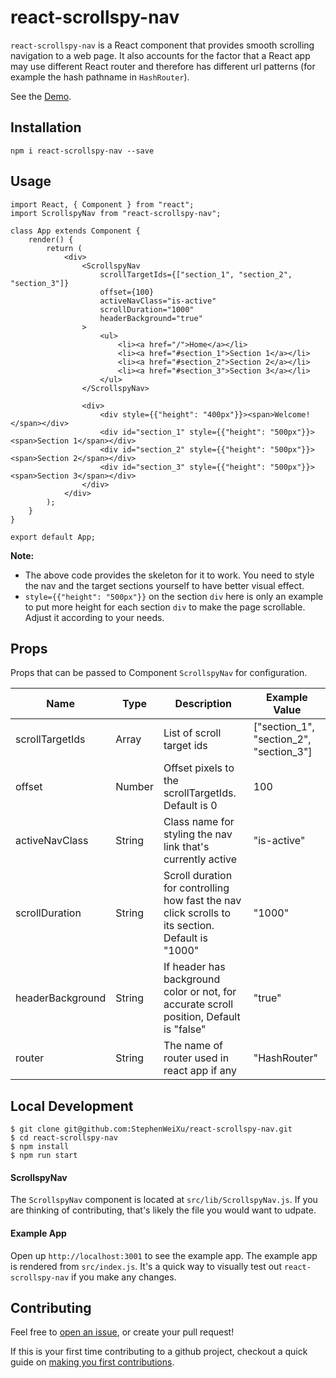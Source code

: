 # react-scrollspy-nav

`react-scrollspy-nav` is a React component that provides smooth scrolling navigation to a web page. It also accounts for the factor that a React app may use different React router and therefore has different url patterns (for example the hash pathname in `HashRouter`).   

See the [Demo](https://stephenweixu.github.io/react-scrollspy-nav).

## Installation
`npm i react-scrollspy-nav --save`

## Usage
```
import React, { Component } from "react";
import ScrollspyNav from "react-scrollspy-nav";

class App extends Component {
    render() {
        return (
            <div>
                <ScrollspyNav
                    scrollTargetIds={["section_1", "section_2", "section_3"]}
                    offset={100}
                    activeNavClass="is-active"
                    scrollDuration="1000"
                    headerBackground="true"
                >
                    <ul>
                        <li><a href="/">Home</a></li>
                        <li><a href="#section_1">Section 1</a></li>
                        <li><a href="#section_2">Section 2</a></li>
                        <li><a href="#section_3">Section 3</a></li>
                    </ul>
                </ScrollspyNav>
                
                <div>
                    <div style={{"height": "400px"}}><span>Welcome!</span></div>
                    <div id="section_1" style={{"height": "500px"}}><span>Section 1</span></div>
                    <div id="section_2" style={{"height": "500px"}}><span>Section 2</span></div>
                    <div id="section_3" style={{"height": "500px"}}><span>Section 3</span></div>
                </div>
            </div>
        );
    }
}

export default App;
```

**Note:**

* The above code provides the skeleton for it to work. You need to style the nav and the target sections yourself to have better visual effect.
* `style={{"height": "500px"}}` on the section `div` here is only an example to put more height for each section `div` to make the page scrollable. Adjust it according to your needs.


## Props

Props that can be passed to Component `ScrollspyNav` for configuration.

| Name | Type | Description | Example Value |
|------|------|------| ------ |
| scrollTargetIds | Array | List of scroll target ids | ["section_1", "section_2", "section_3"] |
| offset | Number | Offset pixels to the scrollTargetIds. Default is 0 | 100 |
| activeNavClass | String | Class name for styling the nav link that's currently active | "is-active" |
| scrollDuration | String | Scroll duration for controlling how fast the nav click scrolls to its section. Default is "1000" | "1000" |
| headerBackground | String | If header has background color or not, for accurate scroll position, Default is "false" | "true" |
| router | String | The name of router used in react app if any | "HashRouter" |


## Local Development

```
$ git clone git@github.com:StephenWeiXu/react-scrollspy-nav.git
$ cd react-scrollspy-nav
$ npm install
$ npm run start
```
#### ScrollspyNav
The `ScrollspyNav` component is located at `src/lib/ScrollspyNav.js`. If you are thinking of contributing, that's likely the file you would want to udpate.

#### Example App
Open up `http://localhost:3001` to see the example app. The example app is rendered from `src/index.js`. It's a quick way to visually test out `react-scrollspy-nav` if you make any changes.

## Contributing
Feel free to [open an issue](https://github.com/StephenWeiXu/react-scrollspy-nav/issues/new), or create your pull request!

If this is your first time contributing to a github project, checkout a quick guide on [making you first contributions](https://github.com/firstcontributions/first-contributions).

